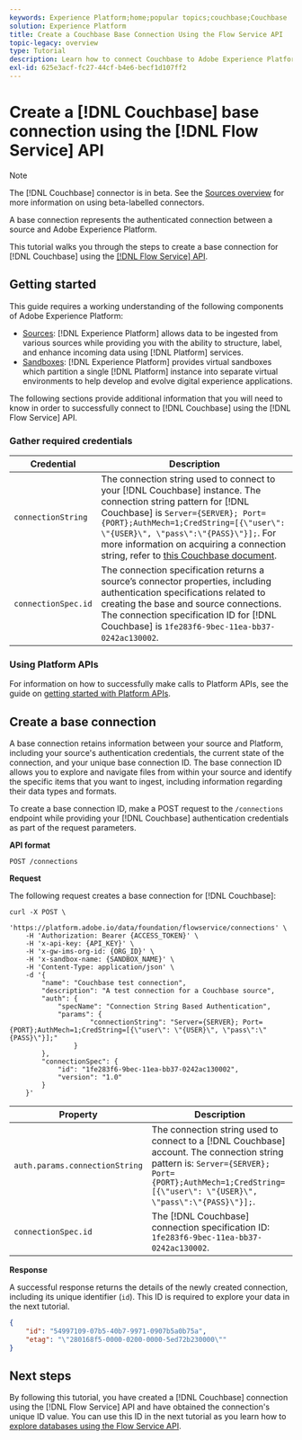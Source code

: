 ```yaml
---
keywords: Experience Platform;home;popular topics;couchbase;Couchbase
solution: Experience Platform
title: Create a Couchbase Base Connection Using the Flow Service API
topic-legacy: overview
type: Tutorial
description: Learn how to connect Couchbase to Adobe Experience Platform using the Flow Service API.
exl-id: 625e3acf-fc27-44cf-b4e6-becf1d107ff2
---
```

# Create a [!DNL Couchbase] base connection using the [!DNL Flow Service] API

>[!NOTE]
>
>The [!DNL Couchbase] connector is in beta. See the [Sources overview](../../../../home.md#terms-and-conditions) for more information on using beta-labelled connectors.

A base connection represents the authenticated connection between a source and Adobe Experience Platform.

This tutorial walks you through the steps to create a base connection for [!DNL Couchbase] using the [[!DNL Flow Service] API](https://www.adobe.io/experience-platform-apis/references/flow-service/).

## Getting started

This guide requires a working understanding of the following components of Adobe Experience Platform:

* [Sources](../../../../home.md): [!DNL Experience Platform] allows data to be ingested from various sources while providing you with the ability to structure, label, and enhance incoming data using [!DNL Platform] services.
* [Sandboxes](../../../../../sandboxes/home.md): [!DNL Experience Platform] provides virtual sandboxes which partition a single [!DNL Platform] instance into separate virtual environments to help develop and evolve digital experience applications.

The following sections provide additional information that you will need to know in order to successfully connect to [!DNL Couchbase] using the [!DNL Flow Service] API.

### Gather required credentials

| Credential | Description |
| ---------- | ----------- |
| `connectionString` | The connection string used to connect to your [!DNL Couchbase] instance. The connection string pattern for [!DNL Couchbase] is `Server={SERVER}; Port={PORT};AuthMech=1;CredString=[{\"user\": \"{USER}\", \"pass\":\"{PASS}\"}];`. For more information on acquiring a connection string, refer to [this Couchbase document](https://docs.Couchbase.com/c-sdk/2.10/client-settings.html#configuring-overview). |
| `connectionSpec.id` | The connection specification returns a source’s connector properties, including authentication specifications related to creating the base and source connections. The connection specification ID for [!DNL Couchbase] is `1fe283f6-9bec-11ea-bb37-0242ac130002`. |

### Using Platform APIs

For information on how to successfully make calls to Platform APIs, see the guide on [getting started with Platform APIs](../../../../../landing/api-guide.md).

## Create a base connection

A base connection retains information between your source and Platform, including your source's authentication credentials, the current state of the connection, and your unique base connection ID. The base connection ID allows you to explore and navigate files from within your source and identify the specific items that you want to ingest, including information regarding their data types and formats.

To create a base connection ID, make a POST request to the `/connections` endpoint while providing your [!DNL Couchbase] authentication credentials as part of the request parameters.

**API format**

```https
POST /connections
```

**Request**

The following request creates a base connection for [!DNL Couchbase]:

```shell
curl -X POST \
    'https://platform.adobe.io/data/foundation/flowservice/connections' \
    -H 'Authorization: Bearer {ACCESS_TOKEN}' \
    -H 'x-api-key: {API_KEY}' \
    -H 'x-gw-ims-org-id: {ORG_ID}' \
    -H 'x-sandbox-name: {SANDBOX_NAME}' \
    -H 'Content-Type: application/json' \
    -d '{
        "name": "Couchbase test connection",
        "description": "A test connection for a Couchbase source",
        "auth": {
            "specName": "Connection String Based Authentication",
            "params": {
                    "connectionString": "Server={SERVER}; Port={PORT};AuthMech=1;CredString=[{\"user\": \"{USER}\", \"pass\":\"{PASS}\"}];"
                }
        },
        "connectionSpec": {
            "id": "1fe283f6-9bec-11ea-bb37-0242ac130002",
            "version": "1.0"
        }
    }'
```

| Property | Description |
| --------- | ----------- |
| `auth.params.connectionString` | The connection string used to connect to a [!DNL Couchbase] account. The connection string pattern is: `Server={SERVER}; Port={PORT};AuthMech=1;CredString=[{\"user\": \"{USER}\", \"pass\":\"{PASS}\"}];`. |
| `connectionSpec.id` | The [!DNL Couchbase] connection specification ID: `1fe283f6-9bec-11ea-bb37-0242ac130002`. |

**Response**

A successful response returns the details of the newly created connection, including its unique identifier (`id`). This ID is required to explore your data in the next tutorial.

```json
{
    "id": "54997109-07b5-40b7-9971-0907b5a0b75a",
    "etag": "\"280168f5-0000-0200-0000-5ed72b230000\""
}
```

## Next steps

By following this tutorial, you have created a [!DNL Couchbase] connection using the [!DNL Flow Service] API and have obtained the connection's unique ID value. You can use this ID in the next tutorial as you learn how to [explore databases using the Flow Service API](../../explore/database-nosql.md).
